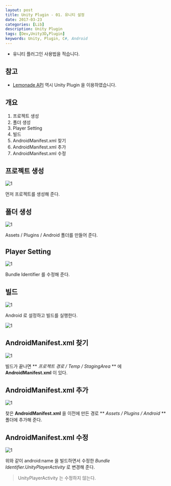 ```yaml
---
layout: post
title: Unity Plugin - 01. 유니티 설정
date: 2017-03-23
categories: [Lib]
description: Unity Plugin
tags: [Dev,Unity3D,Plugin]
keywords: Unity, Plugin, C#, Android
---
```


- 유니티 플러그인 사용법을 적습니다.

## 참고
- [Lemonade API](https://github.com/kyechan99/lemonade-android-api-unity-example) 역시 Unity Plugin 을 이용하였습니다.

## 개요
  1. 프로젝트 생성
  2. 폴더 생성
  3. Player Setting
  4. 빌드
  5. AndroidManifest.xml 찾기
  6. AndroidManifest.xml 추가
  7. AndroidManifest.xml 수정

  
## 프로젝트 생성
![1](/assets/img/2017-3-23-Unity-Plugin-01/0.png)

먼저 프로젝트를 생성해 준다.

## 폴더 생성
![1](/assets/img/2017-3-23-Unity-Plugin-01/1.png)

Assets / Plugins / Android 폴더를 만들어 준다.

## Player Setting
![1](/assets/img/2017-3-23-Unity-Plugin-01/2.png)

Bundle Identifier 를 수정해 준다.

## 빌드
![1](/assets/img/2017-3-23-Unity-Plugin-01/3.png)

Android 로 설정하고 빌드를 실행한다.

![1](/assets/img/2017-3-23-Unity-Plugin-01/4.png)

## AndroidManifest.xml 찾기
![1](/assets/img/2017-3-23-Unity-Plugin-01/5.png)

빌드가 끝나면 ** *프로젝트 경로 / Temp / StagingArea* ** 에 **AndroidManifest.xml** 이 있다.

## AndroidManifest.xml 추가
![1](/assets/img/2017-3-23-Unity-Plugin-01/6.png)

찾은 **AndroidManifest.xml** 을 이전에 만든 경로 ** *Assets / Plugins / Android* ** 폴더에 추가해 준다.


## AndroidManifest.xml 수정
![1](/assets/img/2017-3-23-Unity-Plugin-01/7.png)

위와 같이 android:name 을 빌드하면서 수정한 *Bundle Identifier.UnityPlayerActivity* 로 변경해 준다.

> UnityPlayerActivity 는 수정하지 않는다.





